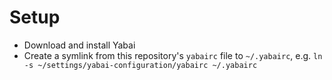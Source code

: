 # Setup

* Download and install Yabai
* Create a symlink from this repository's `yabairc` file to `~/.yabairc`, e.g. `ln -s ~/settings/yabai-configuration/yabairc ~/.yabairc`
